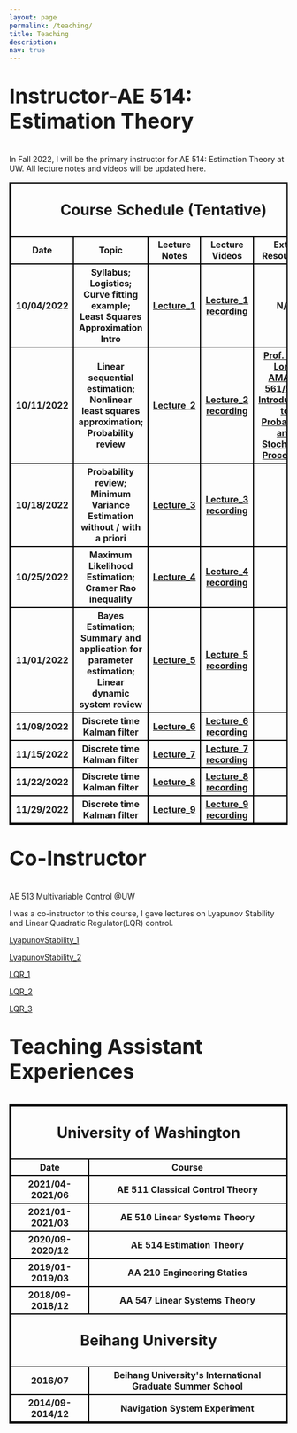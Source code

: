 ```yaml
---
layout: page
permalink: /teaching/
title: Teaching
description: 
nav: true
---
```

<p style="font-size:28pt"><b>Instructor-AE 514: Estimation Theory</b></p>


In Fall 2022, I will be the primary instructor for AE 514: Estimation Theory at UW. All lecture notes and videos will be updated here.
<style>
table, th, td {
  border:2px solid black;
}
</style>


<table style="width:100%">
       <thead>
        <tr>
            <th colspan="5"> <p style="font-size:20pt"> Course Schedule (Tentative)</p></th>
        </tr>
    </thead>
    <tbody>
        <tr>
            <th>Date</th>
            <th>Topic</th>
            <th>Lecture Notes</th>
            <th>Lecture Videos</th>
            <th>Extra Resources</th>
        </tr>
        <tr>
            <th>10/04/2022</th>
            <th>Syllabus; Logistics; Curve fitting example; Least Squares Approximation Intro </th>
            <th><a href="/mywang10/assets/pdf/teach_estimation/Lecture_1_1004.pdf" target="_blank">Lecture_1</a></th>
            <th><a href='https://drive.google.com/file/d/1Ve7M2vchg6WJtnRWx82JvwXDd1NQR5r5/view?usp=sharing'>Lecture_1 recording</a></th>
            <th>N/A</th>
        </tr>
        <tr>
            <th>10/11/2022</th>
            <th>Linear sequential estimation; Nonlinear least squares approximation; Probability review</th>
            <th><a href="/mywang10/assets/pdf/teach_estimation/Lecture_2_1011.pdf" target="_blank">Lecture_2</a></th>
            <th><a href='https://drive.google.com/file/d/1Mt2sTItN-bt0ZFAqKvOlPgdZsp73NeyC/view?usp=sharing'>Lecture_2 recording</a></th>
            <th><a href='https://sites.google.com/view/mattlorig/teaching?authuser=0'>Prof. Matt Lorig AMATH 561/562:  Introduction to Probability and Stochastic Processes</a></th>
        </tr>
        <tr>
            <th>10/18/2022</th>
            <th>Probability review; Minimum Variance Estimation without / with a priori</th>
            <th><a href="/mywang10/assets/pdf/teach_estimation/Lecture_3_1018.pdf" target="_blank">Lecture_3</a></th>
            <th><a href='https://drive.google.com/file/d/1Fr1NkHBv99fKiVsboy7ix5V8CXPxYNZe/view?usp=sharing'>Lecture_3 recording</a></th>
            <th></th>
        </tr>
        <tr>
            <th>10/25/2022</th>
            <th>Maximum Likelihood Estimation; Cramer Rao inequality</th>
            <th><a href="/mywang10/assets/pdf/teach_estimation/Lecture_4_1025.pdf" target="_blank">Lecture_4</a></th>
            <th><a href='https://drive.google.com/file/d/190dP5IrRPLjTT3LARiKonCxpfu3udZbe/view?usp=sharing'>Lecture_4 recording</a></th>
            <th></th>
        </tr>
        <tr>
            <th>11/01/2022</th>
            <th>Bayes Estimation; Summary and application for parameter estimation; Linear dynamic system review </th>
            <th><a href="/mywang10/assets/pdf/teach_estimation/Lecture_5_1101.pdf" target="_blank">Lecture_5</a></th>
            <th><a href='https://drive.google.com/file/d/1kAccJlkb8Mz8PZKai4frrI_h_uA5iMdW/view?usp=sharing'>Lecture_5 recording</a></th>
            <th></th>
        </tr>
        <tr>
            <th>11/08/2022</th>
            <th>Discrete time Kalman filter </th>
            <th><a href="/mywang10/assets/pdf/teach_estimation/Lecture_6_1108.pdf" target="_blank">Lecture_6</a></th>
            <th><a href='https://drive.google.com/file/d/1clZQmfODPShagSk6nwREKNlMjxBTwLC4/view?usp=sharing'>Lecture_6 recording</a></th>
            <th></th>
        </tr>
        <tr>
            <th>11/15/2022</th>
            <th>Discrete time Kalman filter </th>
            <th><a href="/mywang10/assets/pdf/teach_estimation/Lecture_7_1115.pdf" target="_blank">Lecture_7</a></th>
            <th><a href='https://drive.google.com/file/d/1z3T_wAJnH2brVM25Wj-SCNSd1qrrH3LG/view?usp=share_link'>Lecture_7 recording</a></th>
            <th></th>
        </tr>
        <tr>
            <th>11/22/2022</th>
            <th>Discrete time Kalman filter </th>
            <th><a href="/mywang10/assets/pdf/teach_estimation/Lecture_8_1122.pdf" target="_blank">Lecture_8</a></th>
            <th><a href='https://drive.google.com/file/d/1SsSCBDjL3QeOSRBepABhthOyhItKaePL/view?usp=share_link'>Lecture_8 recording</a></th>
            <th></th>
        </tr>
        <tr>
            <th>11/29/2022</th>
            <th>Discrete time Kalman filter </th>
            <th><a href="/mywang10/assets/pdf/teach_estimation/Lecture_9_1129.pdf" target="_blank">Lecture_9</a></th>
            <th><a href='https://drive.google.com/file/d/1H_M9lPyr1n8L7DfaynGsjvWh-1ZKw1Mw/view?usp=share_link'>Lecture_9 recording</a></th>
            <th></th>
        </tr>
    </tbody>
</table>


<p style="font-size:28pt"><b>Co-Instructor</b></p>

AE 513 Multivariable Control @UW 

I was a co-instructor to this course, I gave lectures on Lyapunov Stability and Linear Quadratic Regulator(LQR) control. 

<a href="/mywang10/assets/pdf/teach_lqr/lecture3b_LyapunovStability.pdf" target="_blank">LyapunovStability_1</a>

<a href="/mywang10/assets/pdf/teach_lqr/lecture4_LyapunovStability.pdf" target="_blank">LyapunovStability_2</a>

<a href="/mywang10/assets/pdf/teach_lqr/lecture5_lyap_lqr.pdf" target="_blank">LQR_1</a>

<a href="/mywang10/assets/pdf/teach_lqr/lecture6_lqr.pdf" target="_blank">LQR_2</a>

<a href="/mywang10/assets/pdf/teach_lqr/lecture7_lqr_dt_ct.pdf" target="_blank">LQR_3</a>


<p style="font-size:28pt"><b>Teaching Assistant Experiences</b></p>
<style>
table, th, td {
  border:2px solid black;
}
</style>


<table style="width:100%">
    <thead>
        <tr>
            <th colspan="2"> <p style="font-size:20pt"> University of Washington</p></th>
        </tr>
    </thead>
    <tbody>
        <tr>
            <th>Date</th>
            <th>Course</th>
        </tr>
        <tr>
            <th>2021/04-2021/06</th>
            <th>AE 511 Classical Control Theory</th>
        </tr>
        <tr>
            <th>2021/01-2021/03</th>
            <th>AE 510 Linear Systems Theory</th>
        </tr>
        <tr>
            <th>2020/09-2020/12</th>
            <th>AE 514 Estimation Theory</th>
        </tr>
        <tr>
            <th>2019/01-2019/03</th>
            <th> AA 210 Engineering Statics</th>
        </tr>
        <tr>
            <th>2018/09-2018/12</th>
            <th> AA 547 Linear Systems Theory</th>
        </tr>
        <thead>
        <tr>
            <th colspan="2"> <p style="font-size:20pt"> Beihang University</p></th>
        </tr>
    	</thead>
        <tr>
            <th>2016/07</th>
            <th> Beihang University's International Graduate Summer School</th>
        </tr>
        <tr>
            <th>2014/09-2014/12</th>
            <th>Navigation System Experiment</th>
        </tr>
    </tbody>
</table>
